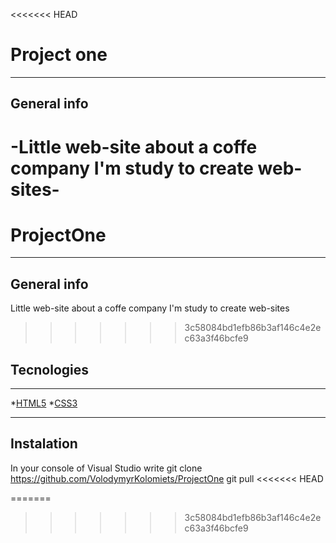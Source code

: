 <<<<<<< HEAD
# Project one
***
## General info
-Little web-site about a coffe company
I'm study to create web-sites-
=======
# ProjectOne
***
## General info
Little web-site about a coffe company
I'm study to create web-sites
>>>>>>> 3c58084bd1efb86b3af146c4e2ec63a3f46bcfe9
## Tecnologies
***
*[HTML5](https://developer.mozilla.org/es/docs/Web/HTML)
*[CSS3](https://developer.mozilla.org/es/docs/Web/CSS)
***
## Instalation
In your console of Visual Studio write
git clone https://github.com/VolodymyrKolomiets/ProjectOne
git pull
<<<<<<< HEAD


=======
>>>>>>> 3c58084bd1efb86b3af146c4e2ec63a3f46bcfe9
